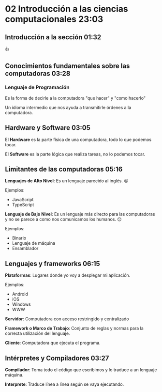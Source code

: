 # 02 Introducción a las ciencias computacionales                                                               23:03

## Introducción a la sección                                                                                   01:32

:+1:

## Conocimientos fundamentales sobre las computadoras                                                          03:28

### Lenguaje de Programación

Es la forma de decirle a la computadora "que hacer" y "como hacerlo"

Un idioma intermedio que nos ayuda a transmitirle órdenes a la computadora.

## Hardware y Software                                                                                         03:05

El **Hardware** es la parte física de una computadora, todo lo que podemos tocar.

El **Software** es la parte lógica que realiza tareas, no lo podemos tocar.

## Limitantes de las computadoras                                                                              05:16

**Lenguajes de Alto Nivel**: Es un lenguaje parecido al inglés.
:neutral_face:

Ejemplos:

* JavaScript
* TypeScript

**Lenguaje de Bajo Nivel**: Es un lenguaje más directo para las computadoras y no se parece a como nos comunicamos los humanos.
:neutral_face:

Ejemplos: 

* Binario
* Lenguaje de máquina
* Ensamblador

## Lenguajes y frameworks                                                                                      06:15

**Plataformas**: Lugares donde yo voy a desplegar mi aplicación.

Ejemplos:

* Android
* iOS
* Windows
* WWW

**Servidor**: Computadora con acceso restringido y centralizado

**Framework o Marco de Trabajo**: Conjunto de reglas y normas para la correcta utilización del lenguaje.

**Cliente**: Computadora que ejecuta el programa.

## Intérpretes y Compiladores                                                                                  03:27

**Compilador**: Toma todo el código que escribimos y lo traduce a un lenguaje máquina.

**Interprete**: Traduce línea a línea según se vaya ejecutando.
